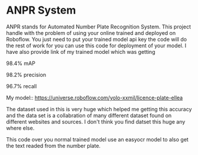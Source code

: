 
# ANPR System

ANPR stands for Automated Number Plate Recognition System.
This project handle with the problem of using your online trained and deployed on Roboflow.
You just need to put your trained model api key the code will do the rest 
of work for you can use this code for deployment of your model.
I have also provide link of my trained model which was getting

98.4%
mAP

98.2%
precision

96.7%
recall

My model:: https://universe.roboflow.com/yolo-xxmil/licence-plate-ellea

The dataset used in this is very huge which helped me getting this accuracy
and the data set is a collabration of many different dataset found on
different websites and sources. I don't think you find datset this huge any where else.

This code over you normal trained model use an easyocr model to 
also get the text readed from the number plate.



